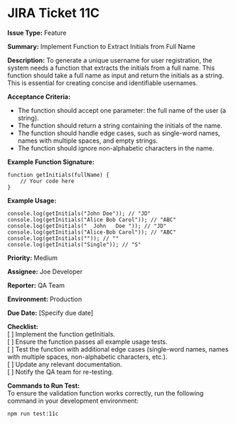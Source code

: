 # JIRA Ticket 11C
**Issue Type:** Feature

**Summary:** Implement Function to Extract Initials from Full Name

**Description:**
To generate a unique username for user registration, the system needs a function that extracts the initials from a full name. This function should take a full name as input and return the initials as a string. This is essential for creating concise and identifiable usernames.



**Acceptance Criteria:**

- The function should accept one parameter: the full name of the user (a string).
- The function should return a string containing the initials of the name.
- The function should handle edge cases, such as single-word names, names with multiple spaces, and empty strings.
- The function should ignore non-alphabetic characters in the name.


**Example Function Signature:**

```
function getInitials(fullName) {
    // Your code here
}
```

**Example Usage:**

```
console.log(getInitials("John Doe")); // "JD"
console.log(getInitials("Alice Bob Carol")); // "ABC"
console.log(getInitials("  John   Doe ")); // "JD"
console.log(getInitials("Alice-Bob Carol")); // "ABC"
console.log(getInitials("")); // ""
console.log(getInitials("Single")); // "S"
```

**Priority:** Medium

**Assignee:** Joe Developer

**Reporter:** QA Team

**Environment:** Production

**Due Date:** [Specify due date]

**Checklist:** <br>
[ ] Implement the function getInitials.
<br>
[ ] Ensure the function passes all example usage tests.<br>
[ ] Test the function with additional edge cases (single-word names, names with multiple spaces, non-alphabetic characters, etc.).<br>
[ ] Update any relevant documentation.<br>
[ ] Notify the QA team for re-testing.<br>

**Commands to Run Test:** <br>
To ensure the validation function works correctly, run the following command in your development environment: <br>
```
npm run test:11c
```
